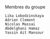 Membres du groupe

    Lika Lobodzinskaya
    Adrien Clement
    Nicolas Massai
    Abdelghani Hamaz
    Yassin Ait Mansour

